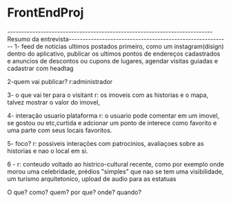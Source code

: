 # FrontEndProj
--------------------------------------------------------------------------Resumo da entrevista----------------------------------------------------------
1- feed de noticias ultimos postados primeiro, como um instagram(disign) dentro do aplicativo, publicar os ultimos 
pontos de endereços cadastrados e anuncios de descontos ou cupons de lugares, agendar visitas guiadas e cadastrar com headtag

2-quem vai publicar?
r:administrador

3- o que vai ter para o visitant 
r: os imoveis com as historias e o mapa, talvez mostrar o valor do imovel,

4- interação usuario plataforma 
r: o usuario pode comentar em um imovel, se gostou ou etc,curtida e adcionar um ponto de interece como favorito e uma parte com seus locais favoritos.

5- foco?
 r: possiveis interações com patrocinios, avaliaçoes sobre as historias e nao o local em si.

6 -
r: conteudo voltado ao histrico-cultural recente, como por exemplo onde morou uma celebridade, prédios "simples" que nao se tem uma visibilidade, 
um turismo arquitetonico, upload de audio para as estatuas



















O que?
como?
quem?
por que?
onde?
quando?



